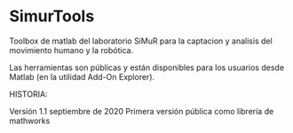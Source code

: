 SimurTools 
===========

Toolbox de matlab del laboratorio SiMuR para la captacion y analisis del
movimiento humano y la robótica.

Las herramientas son públicas y están disponibles para los usuarios desde Matlab
(en la utilidad Add-On Explorer). 


HISTORIA:

Versión 1.1 septiembre de 2020
Primera versión pública como librería de mathworks


